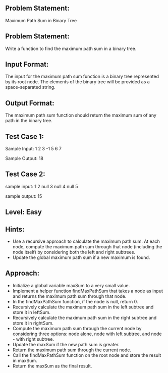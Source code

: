 ## Problem Statement:
Maximum Path Sum in Binary Tree

## Problem Statement:
Write a function to find the maximum path sum in a binary tree.


## Input Format:
The input for the maximum path sum function is a binary tree represented by its root node. The elements of the binary tree will be provided as a space-separated string.

## Output Format:
The maximum path sum function should return the maximum sum of any path in the binary tree.

## Test Case 1:
Sample Input:
1 2 3 -1 5 6 7

Sample Output:
18

## Test Case 2:
sample input: 
1 2 null 3 null 4 null 5

sample output:
15


## Level: Easy

## Hints:
- Use a recursive approach to calculate the maximum path sum.
At each node, compute the maximum path sum through that node (including the node itself) by considering both the left and right subtrees.
- Update the global maximum path sum if a new maximum is found.

## Approach:
- Initialize a global variable maxSum to a very small value.
- Implement a helper function findMaxPathSum that takes a node as input and returns the maximum path sum through that node.
- In the findMaxPathSum function, if the node is null, return 0.
- Recursively calculate the maximum path sum in the left subtree and store it in leftSum.
- Recursively calculate the maximum path sum in the right subtree and store it in rightSum.
- Compute the maximum path sum through the current node by considering three options: node alone, node with left subtree, and node - with right subtree.
- Update the maxSum if the new path sum is greater.
- Return the maximum path sum through the current node.
- Call the findMaxPathSum function on the root node and store the result in maxSum.
- Return the maxSum as the final result.
